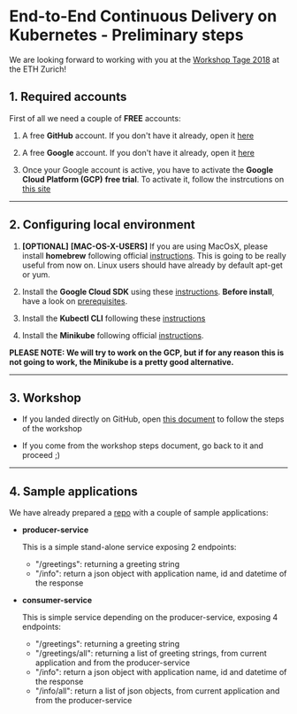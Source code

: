 
# End-to-End Continuous Delivery on Kubernetes - Preliminary steps

We are looking forward to working with you at the [Workshop Tage 2018][workshop-tage] at the ETH Zurich!

## 1. Required accounts

First of all we need a couple of **FREE** accounts:

1. A free **GitHub** account. If you don't have it already, open it [here][github]

2. A free **Google** account. If you don't have it already, open it [here][google]

3. Once your Google account is active, you have to activate the **Google Cloud Platform (GCP)** **free trial**. To activate it, follow the instrcutions on [this site][gcp]

---

## 2. Configuring local environment

1. **[OPTIONAL]** **[MAC-OS-X-USERS]** If you are using MacOsX, please install **homebrew** following official [instructions][brew]. This is going to be really useful from now on. Linux users should have already by default apt-get or yum.

2. Install the **Google Cloud SDK**  using these [instructions][gcloud-sdk]. **Before install**, have a look on [prerequisites][gcloud-sdk-pre].

3. Install the **Kubectl CLI** following these [instructions][kubectl]

4. Install the **Minikube** following official [instructions][minikube].

**PLEASE NOTE: We will try to work on the GCP, but if for any reason this is not going to work, the Minikube is a pretty good alternative.**

---

## 3. Workshop

* If you landed directly on GitHub, open [this document][workshop-google-docs] to follow the steps of the workshop

* If you come from the workshop steps document, go back to it and proceed ;)

---

## 4. Sample applications

We have already prepared a [repo][k8s-jx-workshop] with a couple of sample applications:

* **producer-service**

	This is a simple stand-alone service exposing 2 endpoints:
	* "/greetings": returning a greeting string
	* "/info": return a json object with application name, id and datetime of the response

* **consumer-service**

	This is simple service depending on the producer-service, exposing 4 endpoints:
	* "/greetings": returning a greeting string
	* "/greetings/all": returning a list of greeting strings, from current application and from the producer-service
	* "/info": return a json object with application name, id and datetime of the response
	* "/info/all": return a list of json objects, from current application and from the producer-service



<!-- Referenced links -->
[workshop-tage]: https://workshoptage.ch/workshops/2018/end-to-end-continuous-delivery-on-kubernetes/ "WorkshopTage"
[github]: https://github.com/join "GitHub"
[google]: https://accounts.google.com/signup/v2/webcreateaccount?continue=https%3A%2F%2Fwww.google.com%2F%3Fgws_rd%3Dssl&hl=en&flowName=GlifWebSignIn&flowEntry=SignUp "Google"
[gcp]: https://console.cloud.google.com/freetrial?_ga=2.75722837.-1917212227.1535443408 "Google Cloud Platform"
[brew]: https://brew.sh/ "brew"
[gcloud-sdk-pre]: https://cloud.google.com/sdk/install "Google Cloud SDK Prerequisites"
[gcloud-sdk]: https://github.com/Solidarchitectures/k8s-jx-workshop/blob/master/installation-instructions/3_google-cloud-sdk_install-instr.md "Google Cloud SDK"
[kubectl]: hhttps://github.com/Solidarchitectures/k8s-jx-workshop/blob/master/installation-instructions/4_kubectl_install-instr.md "Kubectl"
[minikube]: https://github.com/kubernetes/minikube/releases "Minikube"
[virtualbox]: https://www.virtualbox.org/wiki/Downloads "VirtualBox"
[jx]: https://jenkins-x.io/ "JenkinsX"
[install-instruc]: https://github.com/Solidarchitectures/k8s-jx-workshop/tree/master/installation-instructions "Installation instructions"
[k8s-jx-workshop]: https://github.com/Solidarchitectures/k8s-jx-workshop "k8s-jx-workshop"
[workshop-google-docs]: http://bit.ly/id-cicd-workshop
